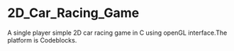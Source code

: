 # 2D_Car_Racing_Game
A single player simple 2D car racing game in C using openGL interface.The platform is Codeblocks. 
